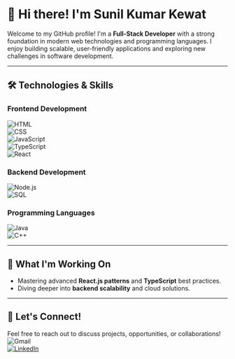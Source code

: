 # 👋 Hi there! I'm Sunil Kumar Kewat 

Welcome to my GitHub profile! I'm a **Full-Stack Developer** with a strong foundation in modern web technologies and programming languages. I enjoy building scalable, user-friendly applications and exploring new challenges in software development.

---

## 🛠️ **Technologies & Skills**

### **Frontend Development**  
![HTML](https://img.shields.io/badge/-HTML5-E34F26?logo=html5&logoColor=white&style=flat)  
![CSS](https://img.shields.io/badge/-CSS3-1572B6?logo=css3&logoColor=white&style=flat)  
![JavaScript](https://img.shields.io/badge/-JavaScript-F7DF1E?logo=javascript&logoColor=black&style=flat)  
![TypeScript](https://img.shields.io/badge/-TypeScript-3178C6?logo=typescript&logoColor=white&style=flat)  
![React](https://img.shields.io/badge/-React-61DAFB?logo=react&logoColor=black&style=flat)  

### **Backend Development**  
![Node.js](https://img.shields.io/badge/-Node.js-339933?logo=node.js&logoColor=white&style=flat)  
![SQL](https://img.shields.io/badge/-SQL-003B57?logo=databricks&logoColor=white&style=flat)  

### **Programming Languages**  
![Java](https://img.shields.io/badge/-Java-007396?logo=java&logoColor=white&style=flat)  
![C++](https://img.shields.io/badge/-C++-00599C?logo=c%2B%2B&logoColor=white&style=flat)  

---

## 🚀 **What I'm Working On**  
- Mastering advanced **React.js patterns** and **TypeScript** best practices.  
- Diving deeper into **backend scalability** and cloud solutions.  

---

## 💬 **Let's Connect!**
Feel free to reach out to discuss projects, opportunities, or collaborations!  
![Gmail](https://img.shields.io/badge/-sunilkumarkewat86@gmail.com-D14836?logo=gmail&logoColor=white&style=flat)  
[![LinkedIn](https://img.shields.io/badge/-LinkedIn-0A66C2?logo=linkedin&logoColor=white&style=flat)](https://www.linkedin.com/in/sunil-kumar-kewat-71b689209/)  



